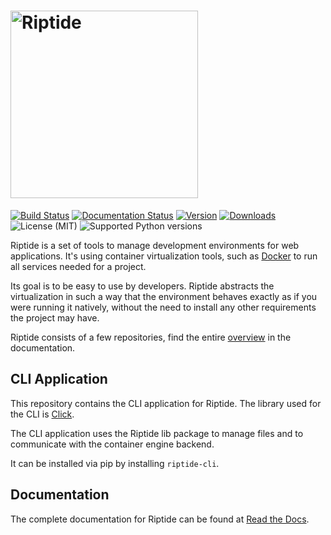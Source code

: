 <h1>
<picture>
  <source media="(prefers-color-scheme: dark)" srcset="https://riptide-docs.readthedocs.io/en/latest/_images/logo_dark.png">
  <img alt="Riptide" src="https://riptide-docs.readthedocs.io/en/latest/_images/logo.png" width="300">
</picture>
</h1>

[<img src="https://img.shields.io/github/actions/workflow/status/theCapypara/riptide-cli/build.yml" alt="Build Status">](https://github.com/theCapypara/riptide-cli/actions)
[<img src="https://readthedocs.org/projects/riptide-docs/badge/?version=latest" alt="Documentation Status">](https://riptide-docs.readthedocs.io/en/latest/)
[<img src="https://img.shields.io/pypi/v/riptide-cli" alt="Version">](https://pypi.org/project/riptide-cli/)
[<img src="https://img.shields.io/pypi/dm/riptide-cli" alt="Downloads">](https://pypi.org/project/riptide-cli/)
<img src="https://img.shields.io/pypi/l/riptide-cli" alt="License (MIT)">
<img src="https://img.shields.io/pypi/pyversions/riptide-cli" alt="Supported Python versions">

Riptide is a set of tools to manage development environments for web applications.
It's using container virtualization tools, such as [Docker](https://www.docker.com/)
to run all services needed for a project.

Its goal is to be easy to use by developers.
Riptide abstracts the virtualization in such a way that the environment behaves exactly
as if you were running it natively, without the need to install any other requirements
the project may have.

Riptide consists of a few repositories, find the
entire [overview](https://riptide-docs.readthedocs.io/en/latest/development.html) in the documentation.

## CLI Application

This repository contains the CLI application for Riptide. The library used for the CLI
is [Click](https://click.palletsprojects.com/en/7.x/).

The CLI application uses the Riptide lib package to manage files and to communicate with the container engine backend.

It can be installed via pip by installing `riptide-cli`.

## Documentation

The complete documentation for Riptide can be found at [Read the Docs](https://riptide-docs.readthedocs.io/en/latest/).
